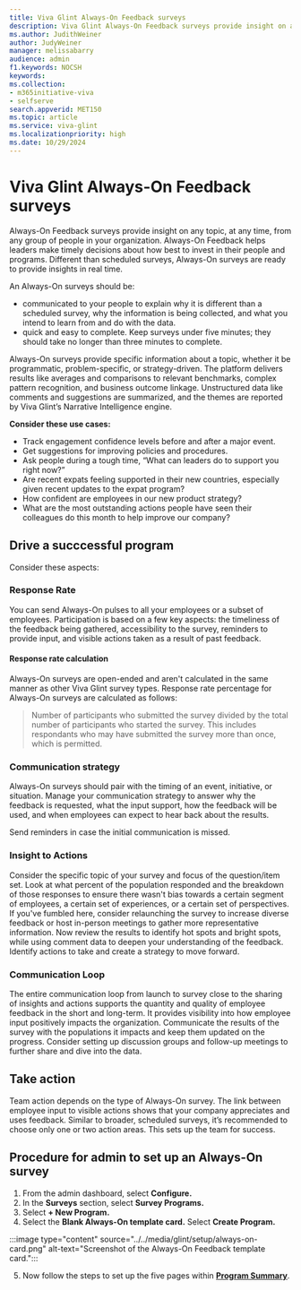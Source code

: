 ```yaml
---
title: Viva Glint Always-On Feedback surveys
description: Viva Glint Always-On Feedback surveys provide insight on any topic, at any time, from any group of people in your organization.
ms.author: JudithWeiner
author: JudyWeiner
manager: melissabarry
audience: admin
f1.keywords: NOCSH
keywords: 
ms.collection:  
- m365initiative-viva
- selfserve 
search.appverid: MET150 
ms.topic: article
ms.service: viva-glint
ms.localizationpriority: high
ms.date: 10/29/2024
---
```


# Viva Glint Always-On Feedback surveys

Always-On Feedback surveys provide insight on any topic, at any time, from any group of people in your organization. Always-On Feedback helps leaders make timely decisions about how best to invest in their people and programs. Different than scheduled surveys, Always-On surveys are ready to provide insights in real time.

An Always-On surveys should be:
- communicated to your people to explain why it is different than a scheduled survey, why the information is being collected, and what you intend to learn from and do with the data.
- quick and easy to complete. Keep surveys under five minutes; they should take no longer than three minutes to complete.

Always-On surveys provide specific information about a topic, whether it be programmatic, problem-specific, or strategy-driven. The platform delivers results like averages and comparisons to relevant benchmarks, complex pattern recognition, and business outcome linkage. Unstructured data like comments and suggestions are summarized, and the themes are reported by Viva Glint’s Narrative Intelligence engine.

**Consider these use cases:**

- Track engagement confidence levels before and after a major event.
- Get suggestions for improving policies and procedures.
- Ask people during a tough time, “What can leaders do to support you right now?” 
- Are recent expats feeling supported in their new countries, especially given recent updates to the expat program?
- How confident are employees in our new product strategy?
- What are the most outstanding actions people have seen their colleagues do this month to help improve our company?

## Drive a succcessful program

Consider these aspects:

### Response Rate

You can send Always-On pulses to all your employees or a subset of employees. Participation is based on a few key aspects: the timeliness of the feedback being gathered, accessibility to the survey, reminders to provide input, and visible actions taken as a result of past feedback. 

#### Response rate calculation

Always-On surveys are open-ended and aren't calculated in the same manner as other Viva Glint survey types. Response rate percentage for Always-On surveys are calculated as follows:  
> Number of participants who submitted the survey divided by the total number of participants who started the survey. This includes respondants who may have submitted the survey more than once, which is permitted.

### Communication strategy

Always-On surveys should pair with the timing of an event, initiative, or situation. Manage your communication strategy to answer why the feedback is requested, what the input support, how the feedback will be used, and when employees can expect to hear back about the results. 

Send reminders in case the initial communication is missed.

### Insight to Actions

Consider the specific topic of your survey and focus of the question/item set. Look at what percent of the population responded and the breakdown of those responses to ensure there wasn't bias towards a certain segment of employees, a certain set of experiences, or a certain set of perspectives. If you've fumbled here, consider relaunching the survey to increase diverse feedback or host in-person meetings to gather more representative information. Now review the results to identify hot spots and bright spots, while using comment data to deepen your understanding of the feedback. Identify actions to take and create a strategy to move forward.

### Communication Loop

The entire communication loop from launch to survey close to the sharing of insights and actions supports the quantity and quality of employee feedback in the short and long-term. It provides visibility into how employee input positively impacts the organization. Communicate the results of the survey with the populations it impacts and keep them updated on the progress. Consider setting up discussion groups and follow-up meetings to further share and dive into the data.

## Take action

Team action depends on the type of Always-On survey. The link between employee input to visible actions shows that your company appreciates and uses feedback. Similar to broader, scheduled surveys, it’s recommended to choose only one or two action areas. This sets up the team for success.

## Procedure for admin to set up an Always-On survey

1. From the admin dashboard, select **Configure.**
2. In the **Surveys** section, select **Survey Programs.**
3. Select **+ New Program.**
4. Select the **Blank Always-On template card.** Select **Create Program.**

:::image type="content" source="../../media/glint/setup/always-on-card.png" alt-text="Screenshot of the Always-On Feedback template card.":::

5. Now follow the steps to set up the five pages within [**Program Summary**](/viva/glint/setup/program-summary-overview).


